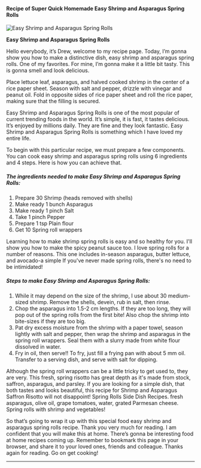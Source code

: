             

#### Recipe of Super Quick Homemade Easy Shrimp and Asparagus Spring Rolls

![Easy Shrimp and Asparagus Spring Rolls](https://img-global.cpcdn.com/recipes/5062087874183168/751x532cq70/easy-shrimp-and-asparagus-spring-rolls-recipe-main-photo.jpg)

**Easy Shrimp and Asparagus Spring Rolls**

Hello everybody, it’s Drew, welcome to my recipe page. Today, I’m gonna show you how to make a distinctive dish, easy shrimp and asparagus spring rolls. One of my favorites. For mine, I’m gonna make it a little bit tasty. This is gonna smell and look delicious.

Place lettuce leaf, asparagus, and halved cooked shrimp in the center of a rice paper sheet. Season with salt and pepper, drizzle with vinegar and peanut oil. Fold in opposite sides of rice paper sheet and roll the rice paper, making sure that the filling is secured.

Easy Shrimp and Asparagus Spring Rolls is one of the most popular of current trending foods in the world. It’s simple, it is fast, it tastes delicious. It’s enjoyed by millions daily. They are fine and they look fantastic. Easy Shrimp and Asparagus Spring Rolls is something which I have loved my entire life.

To begin with this particular recipe, we must prepare a few components. You can cook easy shrimp and asparagus spring rolls using 6 ingredients and 4 steps. Here is how you can achieve that.

##### The ingredients needed to make Easy Shrimp and Asparagus Spring Rolls:

1.  Prepare 30 Shrimp (heads removed with shells)
2.  Make ready 1 bunch Asparagus
3.  Make ready 1 pinch Salt
4.  Take 1 pinch Pepper
5.  Prepare 1 tsp Plain flour
6.  Get 10 Spring roll wrappers

Learning how to make shrimp spring rolls is easy and so healthy for you. I'll show you how to make the spicy peanut sauce too. I love spring rolls for a number of reasons. This one includes in-season asparagus, butter lettuce, and avocado-a simple If you've never made spring rolls, there's no need to be intimidated!

##### Steps to make Easy Shrimp and Asparagus Spring Rolls:

1.  While it may depend on the size of the shrimp, I use about 30 medium-sized shrimp. Remove the shells, devein, rub in salt, then rinse.
2.  Chop the asparagus into 1.5-2 cm lengths. If they are too long, they will pop out of the spring rolls from the first bite! Also chop the shrimp into bite-sizes if they are too big.
3.  Pat dry excess moisture from the shrimp with a paper towel, season lightly with salt and pepper, then wrap the shrimp and asparagus in the spring roll wrappers. Seal them with a slurry made from white flour dissolved in water.
4.  Fry in oil, then serve!! To fry, just fill a frying pan with about 5 mm oil. Transfer to a serving dish, and serve with salt for dipping.

Although the spring roll wrappers can be a little tricky to get used to, they are very. This fresh, spring risotto has great depth as it's made from stock, saffron, asparagus, and parsley. If you are looking for a simple dish, that both tastes and looks beautiful, this recipe for Shrimp and Asparagus Saffron Risotto will not disappoint! Spring Rolls Side Dish Recipes. fresh asparagus, olive oil, grape tomatoes, water, grated Parmesan cheese. Spring rolls with shrimp and vegetables!

So that’s going to wrap it up with this special food easy shrimp and asparagus spring rolls recipe. Thank you very much for reading. I am confident that you will make this at home. There’s gonna be interesting food at home recipes coming up. Remember to bookmark this page in your browser, and share it to your loved ones, friends and colleague. Thanks again for reading. Go on get cooking!

* * *